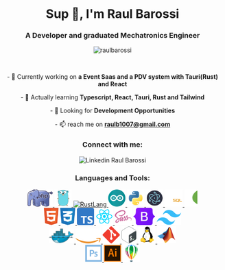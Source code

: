 <h1 align="center">Sup 👋, I'm Raul Barossi</h1>
<h3 align="center">A Developer and graduated Mechatronics Engineer</h3>

<p align="center"> 
  <img src="https://komarev.com/ghpvc/?username=raulbarossi&label=Views&color=000000&style=plastic" alt="raulbarossi" /> 
</p>
<br>

<p align="center"> 
- 🔭 Currently working on 
  <strong>a Event Saas and a PDV system with Tauri(Rust) and React</strong>
</p> 

<p align="center">
- 🌱 Actually learning 
  <strong>Typescript, React, Tauri, Rust and Tailwind</strong>
</p>

<p align="center">
- 🤝 Looking for 
  <strong>Development Opportunities</strong>
</p>

<p align="center">
- 📫 reach me on 
  <strong>
    <a href="mailto:raulb1007@gmail.com">raulb1007@gmail.com</a>
  </strong>
</p>

<h3 align="center">Connect with me:</h3>
<p align="center" style="text-decoration:none">
  <a  href="https://linkedin.com/in/raulbarossi" style="text-decoration:none">
    <img align="center"  src="https://upload.wikimedia.org/wikipedia/commons/thumb/c/c9/Linkedin.svg/1200px-Linkedin.svg.png" alt="Linkedin Raul Barossi" height="50" width="auto"/>
  </a>
</p>

<h3 align="center">Languages and Tools:</h3>

<p align="center"> 
  <a href="https://www.php.net" target="_blank" rel="noreferrer"> 
    <img src="./src/PHP%20elefante.svg" alt="PHP" width="auto" height="40"/> 
  </a>
  <a href="https://golang.org" target="_blank" rel="noreferrer"> 
    <img src="./src/golang.svg" alt="GoLang" width="auto" height="40"/> 
  </a> 
  <a href="https://www.rust-lang.org/pt-BR" target="_blank" rel="noreferrer"> 
    <img src="https://upload.wikimedia.org/wikipedia/commons/d/d5/Rust_programming_language_black_logo.svg" alt="RustLang" width="auto" height="60"/> 
  </a> 
  <a href="https://www.arduino.cc/" target="_blank" rel="noreferrer"> 
    <img src="./src/arduino.svg" alt="Arduino" width="auto" height="40"/> 
  </a>
  <a href="https://www.python.org" target="_blank" rel="noreferrer"> 
    <img src="./src/python.svg" alt="Python" width="auto" height="40"/> 
  </a> 
  <a href="https://www.electronjs.org/" target="_blank" rel="noreferrer"> 
    <img src="./src//Electron.svg" alt="ElectronJS" width="auto" height="40"/> 
  </a>
  <a href="https://www.mysql.com/" target="_blank" rel="noreferrer"> 
    <img src="./src/MySQL.svg" alt="MySql" width="auto" height="40"/> 
  </a>
  <a href="https://www.mongodb.com/" target="_blank" rel="noreferrer"> 
    <img src="./src/mongodb.svg" alt="MongoDB" width="30" height="40"/> 
  </a>
  
  <br>

  <a href="https://www.w3schools.com/html/" target="_blank" rel="noreferrer">
    <img src="./src/html.svg" alt="Html5" width="auto" height="40"/> 
  </a>
  <a href="https://www.w3schools.com/css/" target="_blank" rel="noreferrer"> 
    <img src="./src/css.svg" alt="Css3" width="auto" height="40"/> 
  </a>
  <a href="https://www.typescriptlang.org/" target="_blank" rel="noreferrer"> 
    <img src="./src/Typescript.svg" alt="TypeScript" width="auto" height="40"/> 
  </a>
  <a href="https://react.dev/" target="_blank" rel="noreferrer"> 
    <img src="./src/react.svg" alt="React" width="auto" height="40"/> 
  </a> 
  <a href="https://sass-lang.com" target="_blank" rel="noreferrer"> 
    <img src="./src/sass.svg" alt="Sass" width="auto" height="40"/> 
  </a>
  <a href="https://getbootstrap.com" target="_blank" rel="noreferrer"> 
    <img src="./src/Bootstrap.svg" alt="Bootstrap" width="auto" height="40"/> 
  </a>
  <a href="https://tailwindcss.com/" target="_blank" rel="noreferrer"> 
    <img src="./src/Tailwind.svg" alt="Tailwind" width="auto" height="35"/> 
  </a>

  <br>
   
  <a href="https://www.docker.com/" target="_blank" rel="noreferrer"> 
    <img src="./src/Docker%20(1).svg" alt="Docker" width="auto" height="35"/> 
  </a>
  <a href="https://aws.amazon.com" target="_blank" rel="noreferrer"> 
    <img src="./src/aws.png" alt="AWS" width="auto" height="35"/> 
  </a>
  <a href="https://git-scm.com/" target="_blank" rel="noreferrer"> 
    <img src="./src/Git.svg" alt="Git" width="auto" height="40"/> 
  </a> 
  <a href="https://www.gnu.org/software/bash/" target="_blank" rel="noreferrer"> 
    <img src="./src//Bash.svg" alt="Bash" width="auto" height="40"/> 
  </a> 
  <a href="https://www.linux.org/" target="_blaok" rel="noreferrer"> 
    <img fill="white" src="./src/Linux.svg" alt="Linux" width="auto" height="40"/> 
  </a>
  <a href="https://www.mathworks.com/" target="_blank" rel="noreferrer"> 
    <img src="./src/Matlab.svg" alt="Matlab" width="auto" height="40"/> 
  </a>
  
  <br>

  <a href="https://www.photoshop.com/en" target="_blank" rel="noreferrer"> 
    <img src="./src/Photoshop.svg" width="auto" height="40"/> 
  </a> 
  <a href="https://www.adobe.com/in/products/illustrator.html" target="_blank" rel="noreferrer"> 
    <img src="./src/Illustrator.svg" alt="illustrator" width="auto" height="40"/> 
  </a>
  <a href="https://www.coreldraw.com/" target="_blank" rel="noreferrer"> 
    <img src="./src/Coreldraw.svg" alt="CorelDraw" width="auto" height="40"/> 
  </a>
</p>
